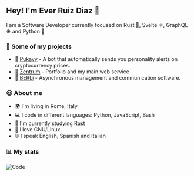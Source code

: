 ## Hey! I'm Ever Ruiz Diaz 👋

I am a Software Developer currently focused on Rust 🦀, Svelte ⚛️, GraphQL ⚙️ and Python 🐍

### 💼 Some of my projects

* 🤖 [Pukavy](https://github.com/ruizdiazever/pukavy) - A bot that automatically sends you personality alerts on cryptocurrency prices.
* 🧩 [Zentrum](https://www.everdev.it) - Portfolio and my main web service
* 💬 [BERLi](https://www.berli.app) - Asynchronous management and communication software.

### 😃 About me

* 🌍 I'm living in Rome, Italy
* 💻 I code in different languages: Python, JavaScript, Bash
* 🌱 I'm currently studying Rust
* 🐧 I love GNU/Linux
* 🌐 I speak English, Spanish and Italian

### 📊 My stats

<!-- ![My stats](https://github-readme-stats.vercel.app/api?username=ruizdiazever&show_icons=true&theme=calm&count_private=true) -->
![Code](https://github-readme-stats.vercel.app/api/top-langs/?username=ruizdiazever&layout=compact&theme=calm&count_private=true&hide=SCSS,Less,Java&langs_count=8)
